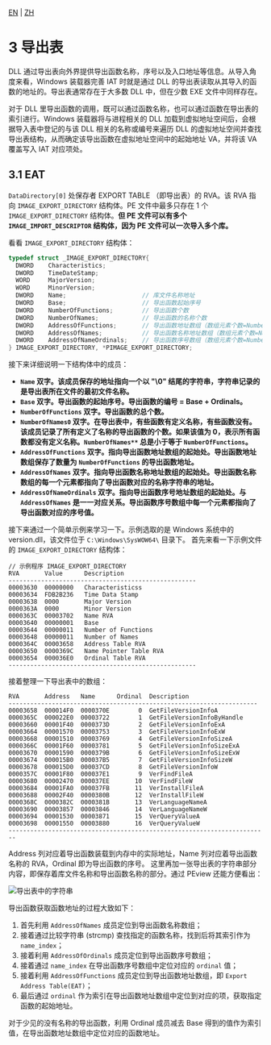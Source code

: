 [EN](./pe-export-table.md) | [ZH](./pe-export-table-zh.md)


# 3 导出表

DLL 通过导出表向外界提供导出函数名称，序号以及入口地址等信息。从导入角度来看，Windows 装载器完善 IAT 时就是通过 DLL 的导出表读取从其导入的函数的地址的。导出表通常存在于大多数 DLL 中，但在少数 EXE 文件中同样存在。

对于 DLL 里导出函数的调用，既可以通过函数名称，也可以通过函数在导出表的索引进行。Windows 装载器将与进程相关的 DLL 加载到虚拟地址空间后，会根据导入表中登记的与该 DLL 相关的名称或编号来遍历 DLL 的虚拟地址空间并查找导出表结构，从而确定该导出函数在虚拟地址空间中的起始地址 VA，并将该 VA 覆盖写入 IAT 对应项处。

## 3.1 EAT

`DataDirectory[0]` 处保存者 EXPORT TABLE （即导出表）的 RVA。该 RVA 指向 `IMAGE_EXPORT_DIRECTORY` 结构体。PE 文件中最多只存在 1 个 `IMAGE_EXPORT_DIRECTORY` 结构体。**但 PE 文件可以有多个 `IMAGE_IMPORT_DESCRIPTOR` 结构体，因为 PE 文件可以一次导入多个库。**

看看 `IMAGE_EXPORT_DIRECTORY` 结构体：

```c
typedef struct _IMAGE_EXPORT_DIRECTORY{
  DWORD    Characteristics;
  DWORD    TimeDateStamp;
  WORD     MajorVersion;
  WORD     MinorVersion;
  DWORD    Name;                     // 库文件名称地址
  DWORD    Base;                     // 导出函数起始序号
  DWORD    NumberOfFunctions;        // 导出函数个数
  DWORD    NumberOfNames;            // 导出函数的名称个数
  DWORD    AddressOfFunctions;       // 导出函数地址数组（数组元素个数=NumberOfFunctions）
  DWORD    AddressOfNames;           // 导出函数名称地址数组（数组元素个数=NumberOfNames）
  DWORD    AddressOfNameOrdinals;    // 导出函数序号数组（数组元素个数=NumberOfNames）
} IMAGE_EXPORT_DIRECTORY, *PIMAGE_EXPORT_DIRECTORY;
```

接下来详细说明一下结构体中的成员：

- **`Name` 双字。该成员保存的地址指向一个以 "\0" 结尾的字符串，字符串记录的是导出表所在文件的最初文件名称。**
- **`Base` 双字。导出函数的起始序号。导出函数的编号 = Base + Ordinals。**
- **`NumberOfFunctions` 双字。导出函数的总个数。**
- **`NumberOfNames0` 双字。在导出表中，有些函数有定义名称，有些函数没有。该成员记录了所有定义了名称的导出函数的个数。如果该值为 0，表示所有函数都没有定义名称。`NumberOfNames**` 总是小于等于 `NumberOfFunctions`。**
- **`AddressOfFunctions` 双字。指向导出函数地址数组的起始处。导出函数地址数组保存了数量为 `NumberOfFunctions` 的导出函数地址。**
- **`AddressOfNames` 双字。指向导出函数名称地址数组的起始处。导出函数名称数组的每一个元素都指向了导出函数对应的名称字符串的地址。**
- **`AddressOfNameOrdinals` 双字。指向导出函数序号地址数组的起始处。与 `AddressOfNames` 是一一对应关系。导出函数序号数组中每一个元素都指向了导出函数对应的序号值。**

接下来通过一个简单示例来学习一下。示例选取的是 Windows 系统中的 version.dll，该文件位于 `C:\Windows\SysWOW64\` 目录下。
首先来看一下示例文件的 `IMAGE_EXPORT_DIRECTORY` 结构体：

```text
// 示例程序 IMAGE_EXPORT_DIRECTORY
RVA       Value      Description
----------------------------------------------------
00003630  00000000   Characteristicss
00003634  FDB2B236   Time Data Stamp
00003638  0000       Major Version
0000363A  0000       Minor Version
0000363C  00003702   Name RVA
00003640  00000001   Base
00003644  00000011   Number of Functions
00003648  00000011   Number of Names
0000364C  00003658   Address Table RVA
00003650  0000369C   Name Pointer Table RVA
00003654  000036E0   Ordinal Table RVA
----------------------------------------------------
```

接着整理一下导出表中的数组：

```text
RVA       Address   Name      Ordinal  Description
---------------------------------------------------------------------
00003658  000014F0  0000370E        0  GetFileVersionInfoA
0000365C  000022E0  00003722        1  GetFileVersionInfoByHandle
00003660  00001F40  0000373D        2  GetFileVersionInfoExA
00003664  00001570  00003753        3  GetFileVersionInfoExW
00003668  00001510  00003769        4  GetFileVersionInfoSizeA
0000366C  00001F60  00003781        5  GetFileVersionInfoSizeExA
00003670  00001590  0000379B        6  GetFileVersionInfoSizeExW
00003674  000015B0  000037B5        7  GetFileVersionInfoSizeW 
00003678  000015D0  000037CD        8  GetFileVersionInfoW
0000357C  00001F80  000037E1        9  VerFindFileA
00003680  00002470  000037EE       10  VerFindFileW
00003684  00001FA0  000037FB       11  VerInstallFileA
00003688  00002F40  0000380B       12  VerInstallFileW
0000368C  0000382C  0000381B       13  VerLanguageNameA
00003690  00003857  00003846       14  VerLanguageNameW
00003694  00001530  00003871       15  VerQueryValueA
00003698  00001550  00003880       16  VerQueryValueW
------------------------------------------------------------------------
```

Address 列对应着导出函数装载到内存中的实际地址，Name 列对应着导出函数名称的 RVA，Ordinal 即为导出函数的序号。
这里再加一张导出表的字符串部分内容，即保存着库文件名称和导出函数名称的部分。通过 PEview 还能方便看出：

![导出表中的字符串](../figure/pe4-eatstrings.png "图 10 - 导出表字符串部分")

导出函数获取函数地址的过程大致如下：

1. 首先利用 `AddressOfNames` 成员定位到导出函数名称数组；
2. 接着通过比较字符串 (strcmp) 查找指定的函数名称，找到后将其索引作为 `name_index`；
3. 接着利用 `AddressOfOrdinals` 成员定位到导出函数序号数组；
4. 接着通过 `name_index` 在导出函数序号数组中定位对应的 `ordinal` 值；
5. 接着利用 `AddressOfFunctions` 成员定位到导出函数地址数组，即 `Export Address Table(EAT)`；
6. 最后通过 `ordinal` 作为索引在导出函数地址数组中定位到对应的项，获取指定函数的起始地址。

对于少见的没有名称的导出函数，利用 Ordinal 成员减去 Base 得到的值作为索引值，在导出函数地址数组中定位对应的函数地址。